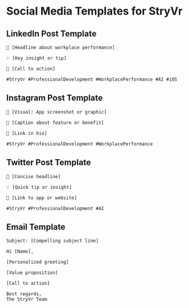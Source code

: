 # Social Media Templates for StryVr

## LinkedIn Post Template
```
🎯 [Headline about workplace performance]

💡 [Key insight or tip]

🚀 [Call to action]

#StryVr #ProfessionalDevelopment #WorkplacePerformance #AI #iOS
```

## Instagram Post Template
```
🎯 [Visual: App screenshot or graphic]

📝 [Caption about feature or benefit]

🔗 [Link in bio]

#StryVr #ProfessionalDevelopment #WorkplacePerformance
```

## Twitter Post Template
```
🎯 [Concise headline]

💡 [Quick tip or insight]

🔗 [Link to app or website]

#StryVr #ProfessionalDevelopment #AI
```

## Email Template
```
Subject: [Compelling subject line]

Hi [Name],

[Personalized greeting]

[Value proposition]

[Call to action]

Best regards,
The StryVr Team
```
